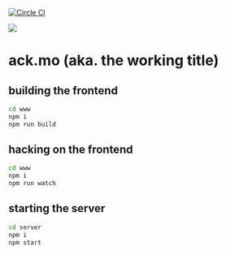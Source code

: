 [![Circle CI](https://circleci.com/gh/pathikrit/-dev-null/tree/master.svg?style=svg)](https://circleci.com/gh/pathikrit/-dev-null/tree/master)

![](http://i.imgur.com/EauFd7M.png)

# ack.mo (aka. the working title)

## building the frontend

```sh
cd www
npm i
npm run build
```

## hacking on the frontend

```sh
cd www
npm i
npm run watch
```

## starting the server

```sh
cd server
npm i
npm start
```
